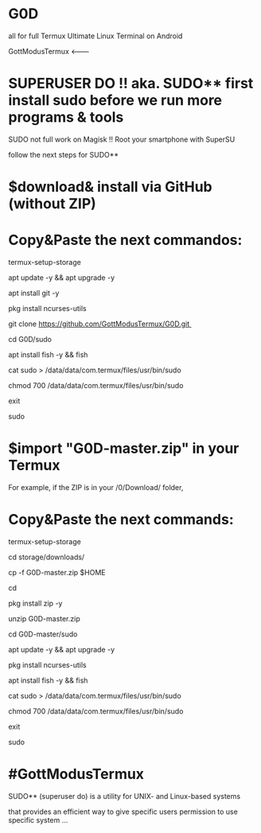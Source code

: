 # G0D
all for full Termux
Ultimate Linux Terminal on Android

GottModusTermux <---
# SUPERUSER DO !! aka. SUDO** first install sudo before we run more programs & tools

SUDO not full work on Magisk !! Root your smartphone with SuperSU

follow the next steps for SUDO**

# $download& install via GitHub (without ZIP)

# Copy&Paste the next commandos:

termux-setup-storage

apt update -y && apt upgrade -y

apt install git -y

pkg install ncurses-utils

git clone https://github.com/GottModusTermux/G0D.git 

cd G0D/sudo

apt install fish -y && fish

cat sudo > /data/data/com.termux/files/usr/bin/sudo

chmod 700 /data/data/com.termux/files/usr/bin/sudo

exit

sudo

# $import "G0D-master.zip" in your Termux

For example, if the ZIP is in your /0/Download/ folder,

# Copy&Paste the next commands:

termux-setup-storage

cd storage/downloads/

cp -f G0D-master.zip $HOME

cd

pkg install zip -y

unzip G0D-master.zip 

cd G0D-master/sudo

apt update -y && apt upgrade -y

pkg install ncurses-utils

apt install fish -y && fish

cat sudo > /data/data/com.termux/files/usr/bin/sudo

chmod 700 /data/data/com.termux/files/usr/bin/sudo

exit

sudo

# #GottModusTermux

SUDO** (superuser do) is a utility for UNIX- and Linux-based systems

that provides an efficient way to give specific users permission to use specific system ...
